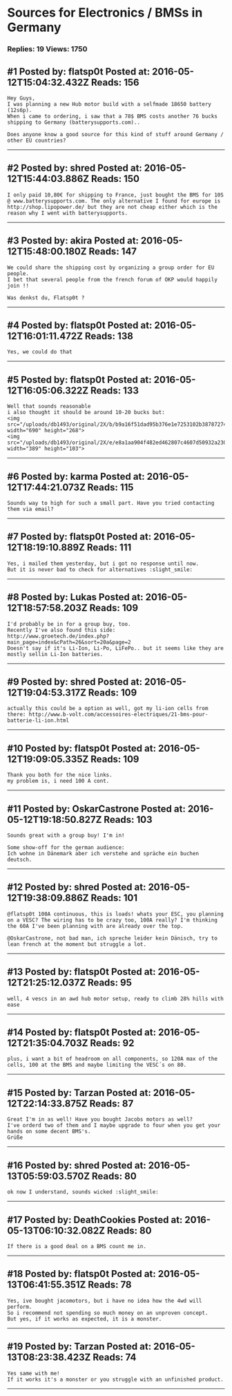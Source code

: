 # Sources for Electronics / BMSs in Germany

### Replies: 19 Views: 1750

## \#1 Posted by: flatsp0t Posted at: 2016-05-12T15:04:32.432Z Reads: 156

```
Hey Guys,
I was planning a new Hub motor build with a selfmade 18650 battery (12s6p).
When i came to ordering, i saw that a 78$ BMS costs another 76 bucks shipping to Germany (batterysupports.com)..

Does anyone know a good source for this kind of stuff around Germany / other EU countries?
```

---
## \#2 Posted by: shred Posted at: 2016-05-12T15:44:03.886Z Reads: 150

```
I only paid 10,80€ for shipping to France, just bought the BMS for 10S @ www.batterysupports.com. The only alternative I found for europe is http://shop.lipopower.de/ but they are not cheap either which is the reason why I went with batterysupports.
```

---
## \#3 Posted by: akira Posted at: 2016-05-12T15:48:00.180Z Reads: 147

```
We could share the shipping cost by organizing a group order for EU people.
I bet that several people from the french forum of OKP would happily join !!

Was denkst du, Flatsp0t ?
```

---
## \#4 Posted by: flatsp0t Posted at: 2016-05-12T16:01:11.472Z Reads: 138

```
Yes, we could do that
```

---
## \#5 Posted by: flatsp0t Posted at: 2016-05-12T16:05:06.322Z Reads: 133

```
Well that sounds reasonable
i also thought it should be around 10-20 bucks but:
<img src="/uploads/db1493/original/2X/b/b9a16f51dad95b376e1e7253102b38787274a5b6.png" width="690" height="268">
<img src="/uploads/db1493/original/2X/e/e8a1aa904f482ed462807c4607d50932a23098a0.png" width="389" height="103">
```

---
## \#6 Posted by: karma Posted at: 2016-05-12T17:44:21.073Z Reads: 115

```
Sounds way to high for such a small part. Have you tried contacting them via email?
```

---
## \#7 Posted by: flatsp0t Posted at: 2016-05-12T18:19:10.889Z Reads: 111

```
Yes, i mailed them yesterday, but i got no response until now.
But it is never bad to check for alternatives :slight_smile:
```

---
## \#8 Posted by: Lukas Posted at: 2016-05-12T18:57:58.203Z Reads: 109

```
I'd probably be in for a group buy, too.
Recently I've also found this side:
http://www.groetech.de/index.php?main_page=index&cPath=26&sort=20a&page=2
Doesn't say if it's Li-Ion, Li-Po, LiFePo.. but it seems like they are mostly sellin Li-Ion batteries.
```

---
## \#9 Posted by: shred Posted at: 2016-05-12T19:04:53.317Z Reads: 109

```
actually this could be a option as well, got my li-ion cells from there: http://www.b-volt.com/accessoires-electriques/21-bms-pour-batterie-li-ion.html
```

---
## \#10 Posted by: flatsp0t Posted at: 2016-05-12T19:09:05.335Z Reads: 109

```
Thank you both for the nice links.
my problem is, i need 100 A cont.
```

---
## \#11 Posted by: OskarCastrone Posted at: 2016-05-12T19:18:50.827Z Reads: 103

```
Sounds great with a group buy! I'm in! 

Some show-off for the german audience:
Ich wohne in Dänemark aber ich verstehe and spräche ein buchen deutsch.
```

---
## \#12 Posted by: shred Posted at: 2016-05-12T19:38:09.886Z Reads: 101

```
@flatsp0t 100A continuous, this is loads! whats your ESC, you planning on a VESC? The wiring has to be crazy too, 100A really? I'm thinking the 60A I've been planning with are already over the top. 

@OskarCastrone, not bad man, ich spreche leider kein Dänisch, try to lean french at the moment but struggle a lot.
```

---
## \#13 Posted by: flatsp0t Posted at: 2016-05-12T21:25:12.037Z Reads: 95

```
well, 4 vescs in an awd hub motor setup, ready to climb 28% hills with ease
```

---
## \#14 Posted by: flatsp0t Posted at: 2016-05-12T21:35:04.703Z Reads: 92

```
plus, i want a bit of headroom on all components, so 120A max of the cells, 100 at the BMS and maybe limiting the VESC´s on 80.
```

---
## \#15 Posted by: Tarzan Posted at: 2016-05-12T22:14:33.875Z Reads: 87

```
Great I'm in as well! Have you bought Jacobs motors as well?
I've orderd two of them and I maybe upgrade to four when you get your hands on some decent BMS's.
Grüße
```

---
## \#16 Posted by: shred Posted at: 2016-05-13T05:59:03.570Z Reads: 80

```
ok now I understand, sounds wicked :slight_smile:
```

---
## \#17 Posted by: DeathCookies Posted at: 2016-05-13T06:10:32.082Z Reads: 80

```
If there is a good deal on a BMS count me in.
```

---
## \#18 Posted by: flatsp0t Posted at: 2016-05-13T06:41:55.351Z Reads: 78

```
Yes, ive bought jacomotors, but i have no idea how the 4wd will perform.
So i recommend not spending so much money on an unproven concept.
But yes, if it works as expected, it is a monster.
```

---
## \#19 Posted by: Tarzan Posted at: 2016-05-13T08:23:38.423Z Reads: 74

```
Yes same with me!
If it works it's a monster or you struggle with an unfinished product.
```

---
